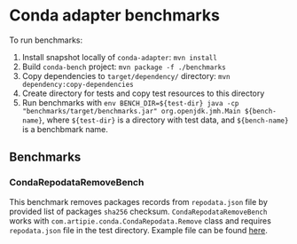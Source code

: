 # Conda adapter benchmarks

To run benchmarks:
 1. Install snapshot locally of `conda-adapter`: `mvn install`
 2. Build `conda-bench` project: `mvn package -f ./benchmarks`
 3. Copy dependencies to `target/dependency/` directory: `mvn dependency:copy-dependencies`
 4. Create directory for tests and copy test resources to this directory
 5. Run benchmarks with `env BENCH_DIR=${test-dir} java -cp "benchmarks/target/benchmarks.jar" org.openjdk.jmh.Main ${bench-name}`, where `${test-dir}` is a directory with test data, and `${bench-name}` is a benchbmark name.

## Benchmarks

### CondaRepodataRemoveBench 

This benchmark removes packages records from `repodata.json` file by provided list of packages 
`sha256` checksum. `CondaRepodataRemoveBench` works with `com.artipie.conda.CondaRepodata.Remove` 
class and requires `repodata.json` file in the test directory. Example file can be found 
[here](https://artipie.s3.amazonaws.com/conda-test/conda-remove.tar.gz).